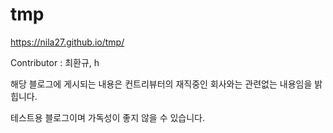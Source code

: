 # tmp
https://nila27.github.io/tmp/


Contributor : 최환규, h

해당 블로그에 게시되는 내용은 컨트리뷰터의 재직중인 회사와는 관련없는 내용임을 밝힙니다.

테스트용 블로그이며 가독성이 좋지 않을 수 있습니다.
